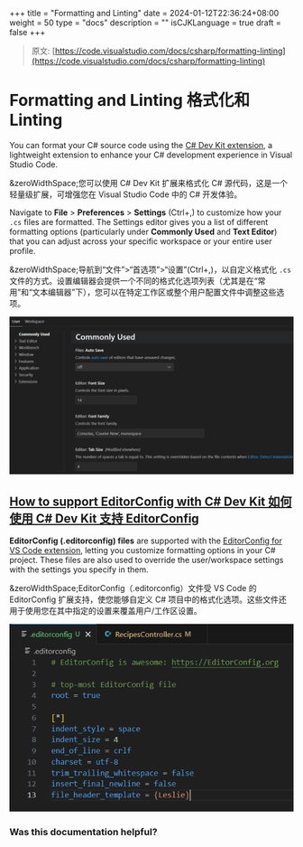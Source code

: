 +++
title = "Formatting and Linting"
date = 2024-01-12T22:36:24+08:00
weight = 50
type = "docs"
description = ""
isCJKLanguage = true
draft = false
+++

> 原文: [https://code.visualstudio.com/docs/csharp/formatting-linting](https://code.visualstudio.com/docs/csharp/formatting-linting)

# Formatting and Linting 格式化和 Linting



You can format your C# source code using the [C# Dev Kit extension](https://marketplace.visualstudio.com/items?itemName=ms-dotnettools.csdevkit), a lightweight extension to enhance your C# development experience in Visual Studio Code.

&zeroWidthSpace;您可以使用 C# Dev Kit 扩展来格式化 C# 源代码，这是一个轻量级扩展，可增强您在 Visual Studio Code 中的 C# 开发体验。

Navigate to **File** > **Preferences** > **Settings** (Ctrl+,) to customize how your `.cs` files are formatted. The Settings editor gives you a list of different formatting options (particularly under **Commonly Used** and **Text Editor**) that you can adjust across your specific workspace or your entire user profile.

&zeroWidthSpace;导航到“文件”>“首选项”>“设置”(Ctrl+,)，以自定义格式化 `.cs` 文件的方式。设置编辑器会提供一个不同的格式化选项列表（尤其是在“常用”和“文本编辑器”下），您可以在特定工作区或整个用户配置文件中调整这些选项。

![Commonly Used menu](./FormattingandLinting_img/commonly-used-menu.png)

## [How to support EditorConfig with C# Dev Kit 如何使用 C# Dev Kit 支持 EditorConfig](https://code.visualstudio.com/docs/csharp/formatting-linting#_how-to-support-editorconfig-with-c-dev-kit)

**EditorConfig (.editorconfig) files** are supported with the [EditorConfig for VS Code extension](https://marketplace.visualstudio.com/items?itemName=EditorConfig.EditorConfig), letting you customize formatting options in your C# project. These files are also used to override the user/workspace settings with the settings you specify in them.

&zeroWidthSpace;EditorConfig（.editorconfig）文件受 VS Code 的 EditorConfig 扩展支持，使您能够自定义 C# 项目中的格式化选项。这些文件还用于使用您在其中指定的设置来覆盖用户/工作区设置。

![Editorconfig file example](./FormattingandLinting_img/editorconfig-example.png)

### Was this documentation helpful?
